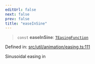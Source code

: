 ```yaml
---
editUrl: false
next: false
prev: false
title: "easeInSine"
---
```


> `const` **easeInSine**: [`TEasingFunction`](/api/fabric/namespaces/util/type-aliases/teasingfunction/)

Defined in: [src/util/animation/easing.ts:111](https://github.com/fabricjs/fabric.js/blob/9a792f4b7b8031f02ec7ea4ce8c99f810e45cfec/src/util/animation/easing.ts#L111)

Sinusoidal easing in

